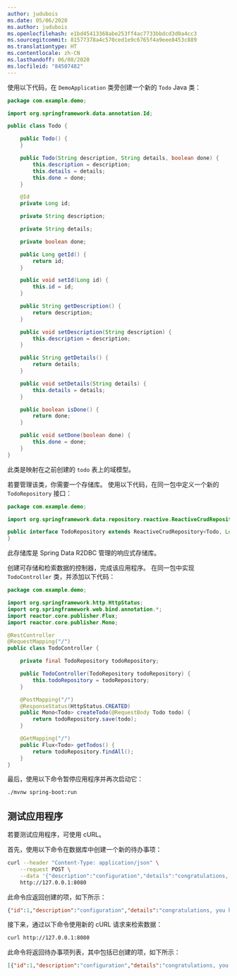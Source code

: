 ```yaml
---
author: judubois
ms.date: 05/06/2020
ms.author: judubois
ms.openlocfilehash: e1bd45413368abe253ff4ac7733bbdcd3d0a4cc3
ms.sourcegitcommit: 81577378a4c570ced1e9c6765f4a9eee8453c889
ms.translationtype: HT
ms.contentlocale: zh-CN
ms.lasthandoff: 06/08/2020
ms.locfileid: "84507482"
---
```

使用以下代码，在 `DemoApplication` 类旁创建一个新的 `Todo` Java 类：

```java
package com.example.demo;

import org.springframework.data.annotation.Id;

public class Todo {

    public Todo() {
    }

    public Todo(String description, String details, boolean done) {
        this.description = description;
        this.details = details;
        this.done = done;
    }

    @Id
    private Long id;

    private String description;

    private String details;

    private boolean done;

    public Long getId() {
        return id;
    }

    public void setId(Long id) {
        this.id = id;
    }

    public String getDescription() {
        return description;
    }

    public void setDescription(String description) {
        this.description = description;
    }

    public String getDetails() {
        return details;
    }

    public void setDetails(String details) {
        this.details = details;
    }

    public boolean isDone() {
        return done;
    }

    public void setDone(boolean done) {
        this.done = done;
    }
}
```

此类是映射在之前创建的 `todo` 表上的域模型。

若要管理该类，你需要一个存储库。 使用以下代码，在同一包中定义一个新的 `TodoRepository` 接口：

```java
package com.example.demo;

import org.springframework.data.repository.reactive.ReactiveCrudRepository;

public interface TodoRepository extends ReactiveCrudRepository<Todo, Long> {
}
```

此存储库是 Spring Data R2DBC 管理的响应式存储库。

创建可存储和检索数据的控制器，完成该应用程序。 在同一包中实现 `TodoController` 类，并添加以下代码：

```java
package com.example.demo;

import org.springframework.http.HttpStatus;
import org.springframework.web.bind.annotation.*;
import reactor.core.publisher.Flux;
import reactor.core.publisher.Mono;

@RestController
@RequestMapping("/")
public class TodoController {

    private final TodoRepository todoRepository;

    public TodoController(TodoRepository todoRepository) {
        this.todoRepository = todoRepository;
    }

    @PostMapping("/")
    @ResponseStatus(HttpStatus.CREATED)
    public Mono<Todo> createTodo(@RequestBody Todo todo) {
        return todoRepository.save(todo);
    }

    @GetMapping("/")
    public Flux<Todo> getTodos() {
        return todoRepository.findAll();
    }
}
```

最后，使用以下命令暂停应用程序并再次启动它：

```bash
./mvnw spring-boot:run
```

## <a name="test-the-application"></a>测试应用程序

若要测试应用程序，可使用 cURL。

首先，使用以下命令在数据库中创建一个新的待办事项：

```bash
curl --header "Content-Type: application/json" \
    --request POST \
    --data '{"description":"configuration","details":"congratulations, you have set up R2DBC correctly!","done": "true"}' \
    http://127.0.0.1:8080
```

此命令应返回创建的项，如下所示：

```json
{"id":1,"description":"configuration","details":"congratulations, you have set up R2DBC correctly!","done":true}
```

接下来，通过以下命令使用新的 cURL 请求来检索数据：

```bash
curl http://127.0.0.1:8080
```

此命令将返回待办事项列表，其中包括已创建的项，如下所示：

```json
[{"id":1,"description":"configuration","details":"congratulations, you have set up R2DBC correctly!","done":true}]
```
